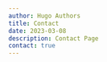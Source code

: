 ```yaml
---
author: Hugo Authors
title: Contact
date: 2023-03-08
description: Contact Page
contact: true
---
```

